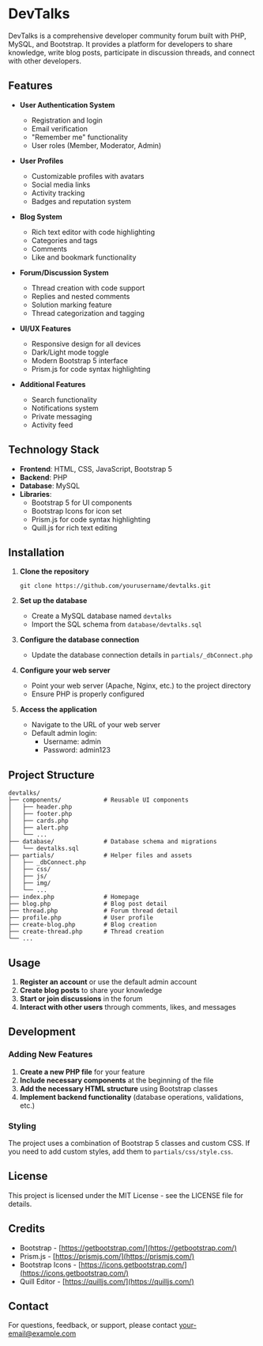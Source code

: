 # DevTalks

DevTalks is a comprehensive developer community forum built with PHP, MySQL, and Bootstrap. It provides a platform for developers to share knowledge, write blog posts, participate in discussion threads, and connect with other developers.

## Features

- **User Authentication System**
  - Registration and login
  - Email verification
  - "Remember me" functionality
  - User roles (Member, Moderator, Admin)

- **User Profiles**
  - Customizable profiles with avatars
  - Social media links
  - Activity tracking
  - Badges and reputation system

- **Blog System**
  - Rich text editor with code highlighting
  - Categories and tags
  - Comments
  - Like and bookmark functionality

- **Forum/Discussion System**
  - Thread creation with code support
  - Replies and nested comments
  - Solution marking feature
  - Thread categorization and tagging

- **UI/UX Features**
  - Responsive design for all devices
  - Dark/Light mode toggle
  - Modern Bootstrap 5 interface
  - Prism.js for code syntax highlighting

- **Additional Features**
  - Search functionality
  - Notifications system
  - Private messaging
  - Activity feed

## Technology Stack

- **Frontend**: HTML, CSS, JavaScript, Bootstrap 5
- **Backend**: PHP
- **Database**: MySQL
- **Libraries**:
  - Bootstrap 5 for UI components
  - Bootstrap Icons for icon set
  - Prism.js for code syntax highlighting
  - Quill.js for rich text editing

## Installation

1. **Clone the repository**
   ```
   git clone https://github.com/yourusername/devtalks.git
   ```

2. **Set up the database**
   - Create a MySQL database named `devtalks`
   - Import the SQL schema from `database/devtalks.sql`

3. **Configure the database connection**
   - Update the database connection details in `partials/_dbConnect.php`

4. **Configure your web server**
   - Point your web server (Apache, Nginx, etc.) to the project directory
   - Ensure PHP is properly configured

5. **Access the application**
   - Navigate to the URL of your web server
   - Default admin login:
     - Username: admin
     - Password: admin123

## Project Structure

```
devtalks/
├── components/            # Reusable UI components
│   ├── header.php
│   ├── footer.php
│   ├── cards.php
│   ├── alert.php
│   └── ...
├── database/              # Database schema and migrations
│   └── devtalks.sql
├── partials/              # Helper files and assets
│   ├── _dbConnect.php
│   ├── css/
│   ├── js/
│   ├── img/
│   └── ...
├── index.php              # Homepage
├── blog.php               # Blog post detail
├── thread.php             # Forum thread detail
├── profile.php            # User profile
├── create-blog.php        # Blog creation
├── create-thread.php      # Thread creation
└── ...
```

## Usage

1. **Register an account** or use the default admin account
2. **Create blog posts** to share your knowledge
3. **Start or join discussions** in the forum
4. **Interact with other users** through comments, likes, and messages

## Development

### Adding New Features

1. **Create a new PHP file** for your feature
2. **Include necessary components** at the beginning of the file
3. **Add the necessary HTML structure** using Bootstrap classes
4. **Implement backend functionality** (database operations, validations, etc.)

### Styling

The project uses a combination of Bootstrap 5 classes and custom CSS. If you need to add custom styles, add them to `partials/css/style.css`.

## License

This project is licensed under the MIT License - see the LICENSE file for details.

## Credits

- Bootstrap - [https://getbootstrap.com/](https://getbootstrap.com/)
- Prism.js - [https://prismjs.com/](https://prismjs.com/)
- Bootstrap Icons - [https://icons.getbootstrap.com/](https://icons.getbootstrap.com/)
- Quill Editor - [https://quilljs.com/](https://quilljs.com/)

## Contact

For questions, feedback, or support, please contact [your-email@example.com](mailto:your-email@example.com) 
